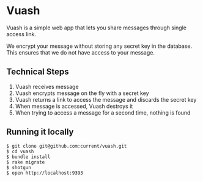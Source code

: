 # Vuash

Vuash is a simple web app that lets you share messages through single access link.

We encrypt your message without storing any secret key in the database. This ensures that we do not have access to your message.


## Technical Steps

1. Vuash receives message
2. Vuash encrypts message on the fly with a secret key
3. Vuash returns a link to access the message and discards the secret key
4. When message is accessed, Vuash destroys it
5. When trying to access a message for a second time, nothing is found


## Running it locally

```shell
$ git clone git@github.com:current/vuash.git
$ cd vuash
$ bundle install
$ rake migrate
$ shotgun
$ open http://localhost:9393
```
